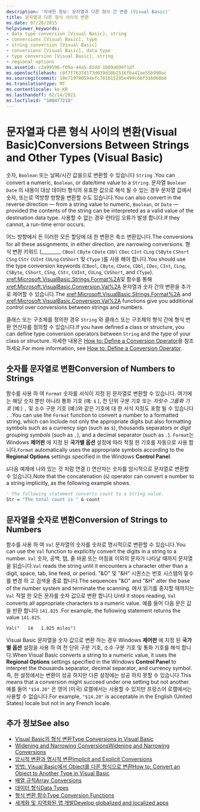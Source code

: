 ```yaml
---
description: '자세한 정보: 문자열과 다른 형식 간 변환 (Visual Basic)'
title: 문자열과 다른 형식 사이의 변환
ms.date: 07/20/2015
helpviewer_keywords:
- data type conversion [Visual Basic], string
- conversions [Visual Basic], type
- string conversion [Visual Basic]
- conversions [Visual Basic], data type
- type conversion [Visual Basic], string
- regional options
ms.assetid: c3a99596-f09a-44a5-81dd-1b89a094f1df
ms.openlocfilehash: c0f7f7637d173d039d58b2516fba41ae55b990ac
ms.sourcegitcommit: 10e719780594efc781b15295e499c66f316068b8
ms.translationtype: MT
ms.contentlocale: ko-KR
ms.lasthandoff: 02/14/2021
ms.locfileid: "100477218"
---
```

# <a name="conversions-between-strings-and-other-types-visual-basic"></a><span data-ttu-id="5946c-103">문자열과 다른 형식 사이의 변환(Visual Basic)</span><span class="sxs-lookup"><span data-stu-id="5946c-103">Conversions Between Strings and Other Types (Visual Basic)</span></span>

<span data-ttu-id="5946c-104">숫자, `Boolean` 또는 날짜/시간 값을으로 변환할 수 있습니다 `String` .</span><span class="sxs-lookup"><span data-stu-id="5946c-104">You can convert a numeric, `Boolean`, or date/time value to a `String`.</span></span> <span data-ttu-id="5946c-105">문자열 `Boolean` `Date` 의 내용이 대상 데이터 형식의 유효한 값으로 해석 될 수 있는 경우 문자열 값에서 숫자, 또는로 역방향 방향을 변환할 수도 있습니다.</span><span class="sxs-lookup"><span data-stu-id="5946c-105">You can also convert in the reverse direction — from a string value to numeric, `Boolean`, or `Date` — provided the contents of the string can be interpreted as a valid value of the destination data type.</span></span> <span data-ttu-id="5946c-106">사용할 수 없는 경우 런타임 오류가 발생 합니다.</span><span class="sxs-lookup"><span data-stu-id="5946c-106">If they cannot, a run-time error occurs.</span></span>  
  
 <span data-ttu-id="5946c-107">어느 방향에서 든 이러한 모든 할당에 대 한 변환은 축소 변환입니다.</span><span class="sxs-lookup"><span data-stu-id="5946c-107">The conversions for all these assignments, in either direction, are narrowing conversions.</span></span> <span data-ttu-id="5946c-108">형식 변환 키워드 (,,,,,,,,,,,,, `CBool` `CByte` `CDate` `CDbl` `CDec` `CInt` `CLng` `CSByte` `CShort` `CSng` `CStr` `CUInt` `CULng` `CUShort` 및 `CType` )를 사용 해야 합니다.</span><span class="sxs-lookup"><span data-stu-id="5946c-108">You should use the type conversion keywords (`CBool`, `CByte`, `CDate`, `CDbl`, `CDec`, `CInt`, `CLng`, `CSByte`, `CShort`, `CSng`, `CStr`, `CUInt`, `CULng`, `CUShort`, and `CType`).</span></span> <span data-ttu-id="5946c-109"><xref:Microsoft.VisualBasic.Strings.Format%2A>및 함수를 통해 <xref:Microsoft.VisualBasic.Conversion.Val%2A> 문자열과 숫자 간의 변환을 추가로 제어할 수 있습니다.</span><span class="sxs-lookup"><span data-stu-id="5946c-109">The <xref:Microsoft.VisualBasic.Strings.Format%2A> and <xref:Microsoft.VisualBasic.Conversion.Val%2A> functions give you additional control over conversions between strings and numbers.</span></span>  
  
 <span data-ttu-id="5946c-110">클래스 또는 구조체를 정의한 경우 `String` 와 클래스 또는 구조체의 형식 간에 형식 변환 연산자를 정의할 수 있습니다.</span><span class="sxs-lookup"><span data-stu-id="5946c-110">If you have defined a class or structure, you can define type conversion operators between `String` and the type of your class or structure.</span></span> <span data-ttu-id="5946c-111">자세한 내용은 [How to: Define a Conversion Operator](../procedures/how-to-define-a-conversion-operator.md)을 참조하세요.</span><span class="sxs-lookup"><span data-stu-id="5946c-111">For more information, see [How to: Define a Conversion Operator](../procedures/how-to-define-a-conversion-operator.md).</span></span>  
  
## <a name="conversion-of-numbers-to-strings"></a><span data-ttu-id="5946c-112">숫자를 문자열로 변환</span><span class="sxs-lookup"><span data-stu-id="5946c-112">Conversion of Numbers to Strings</span></span>  

 <span data-ttu-id="5946c-113">함수를 사용 하 여 `Format` 숫자를 서식이 지정 된 문자열로 변환할 수 있습니다. 여기에는 해당 숫자 뿐만 아니라 통화 기호 (예: `$` ), 천 단위 구분 기호 또는 *자릿수 그룹화 기호* (예:) `,` 및 소수 구분 기호 (예:)와 같은 기호에 대 한 서식 지정도 포함 될 수 있습니다 `.` .</span><span class="sxs-lookup"><span data-stu-id="5946c-113">You can use the `Format` function to convert a number to a formatted string, which can include not only the appropriate digits but also formatting symbols such as a currency sign (such as `$`), thousands separators or *digit grouping symbols* (such as `,`), and a decimal separator (such as `.`).</span></span> <span data-ttu-id="5946c-114">`Format`는 Windows **제어판** 에 지정 된 **국가별 옵션** 설정에 따라 적절 한 기호를 자동으로 사용 합니다.</span><span class="sxs-lookup"><span data-stu-id="5946c-114">`Format` automatically uses the appropriate symbols according to the **Regional Options** settings specified in the Windows **Control Panel**.</span></span>  
  
 <span data-ttu-id="5946c-115">`&`다음 예제에 나와 있는 것 처럼 연결 () 연산자는 숫자를 암시적으로 문자열로 변환할 수 있습니다.</span><span class="sxs-lookup"><span data-stu-id="5946c-115">Note that the concatenation (`&`) operator can convert a number to a string implicitly, as the following example shows.</span></span>  
  
```vb  
' The following statement converts count to a String value.  
Str = "The total count is " & count  
```  
  
## <a name="conversion-of-strings-to-numbers"></a><span data-ttu-id="5946c-116">문자열을 숫자로 변환</span><span class="sxs-lookup"><span data-stu-id="5946c-116">Conversion of Strings to Numbers</span></span>  

 <span data-ttu-id="5946c-117">함수를 사용 하 여 `Val` 문자열의 숫자를 숫자로 명시적으로 변환할 수 있습니다.</span><span class="sxs-lookup"><span data-stu-id="5946c-117">You can use the `Val` function to explicitly convert the digits in a string to a number.</span></span> <span data-ttu-id="5946c-118">`Val` 숫자, 공백, 탭, 줄 바꿈 또는 마침표 이외의 문자가 나타날 때까지 문자열을 읽습니다.</span><span class="sxs-lookup"><span data-stu-id="5946c-118">`Val` reads the string until it encounters a character other than a digit, space, tab, line feed, or period.</span></span> <span data-ttu-id="5946c-119">"&O" 및 "&H" 시퀀스는 번호 시스템의 밑수를 변경 하 고 검색을 종료 합니다.</span><span class="sxs-lookup"><span data-stu-id="5946c-119">The sequences "&O" and "&H" alter the base of the number system and terminate the scanning.</span></span> <span data-ttu-id="5946c-120">에서 읽기를 중지할 때까지는 `Val` 적절 한 모든 문자를 숫자 값으로 변환 합니다.</span><span class="sxs-lookup"><span data-stu-id="5946c-120">Until it stops reading, `Val` converts all appropriate characters to a numeric value.</span></span> <span data-ttu-id="5946c-121">예를 들어 다음 문은 값을 반환 합니다 `141.825` .</span><span class="sxs-lookup"><span data-stu-id="5946c-121">For example, the following statement returns the value `141.825`.</span></span>  
  
 `Val("   14   1.825 miles")`  
  
 <span data-ttu-id="5946c-122">Visual Basic 문자열을 숫자 값으로 변환 하는 경우 Windows **제어판** 에 지정 된 **국가별 옵션** 설정을 사용 하 여 천 단위 구분 기호, 소수 구분 기호 및 통화 기호를 해석 합니다.</span><span class="sxs-lookup"><span data-stu-id="5946c-122">When Visual Basic converts a string to a numeric value, it uses the **Regional Options** settings specified in the Windows **Control Panel** to interpret the thousands separator, decimal separator, and currency symbol.</span></span> <span data-ttu-id="5946c-123">즉, 한 설정에서는 변환이 성공 하지만 다른 설정에는 성공 하지 못할 수 있습니다.</span><span class="sxs-lookup"><span data-stu-id="5946c-123">This means that a conversion might succeed under one setting but not another.</span></span> <span data-ttu-id="5946c-124">예를 들어 `"$14.20"` 은 영어 (미국) 로캘에서는 사용할 수 있지만 프랑스어 로캘에서는 사용할 수 없습니다.</span><span class="sxs-lookup"><span data-stu-id="5946c-124">For example, `"$14.20"` is acceptable in the English (United States) locale but not in any French locale.</span></span>  
  
## <a name="see-also"></a><span data-ttu-id="5946c-125">추가 정보</span><span class="sxs-lookup"><span data-stu-id="5946c-125">See also</span></span>

- [<span data-ttu-id="5946c-126">Visual Basic의 형식 변환</span><span class="sxs-lookup"><span data-stu-id="5946c-126">Type Conversions in Visual Basic</span></span>](type-conversions.md)
- [<span data-ttu-id="5946c-127">Widening and Narrowing Conversions</span><span class="sxs-lookup"><span data-stu-id="5946c-127">Widening and Narrowing Conversions</span></span>](widening-and-narrowing-conversions.md)
- [<span data-ttu-id="5946c-128">암시적 변환과 명시적 변환</span><span class="sxs-lookup"><span data-stu-id="5946c-128">Implicit and Explicit Conversions</span></span>](implicit-and-explicit-conversions.md)
- [<span data-ttu-id="5946c-129">방법: Visual Basic에서 Object를 다른 형식으로 변환</span><span class="sxs-lookup"><span data-stu-id="5946c-129">How to: Convert an Object to Another Type in Visual Basic</span></span>](how-to-convert-an-object-to-another-type.md)
- [<span data-ttu-id="5946c-130">배열 규칙</span><span class="sxs-lookup"><span data-stu-id="5946c-130">Array Conversions</span></span>](array-conversions.md)
- [<span data-ttu-id="5946c-131">데이터 형식</span><span class="sxs-lookup"><span data-stu-id="5946c-131">Data Types</span></span>](../../../language-reference/data-types/index.md)
- [<span data-ttu-id="5946c-132">형식 변환 함수</span><span class="sxs-lookup"><span data-stu-id="5946c-132">Type Conversion Functions</span></span>](../../../language-reference/functions/type-conversion-functions.md)
- [<span data-ttu-id="5946c-133">세계화 및 지역화된 앱 개발</span><span class="sxs-lookup"><span data-stu-id="5946c-133">Develop globalized and localized apps</span></span>](/visualstudio/ide/globalizing-and-localizing-applications)
